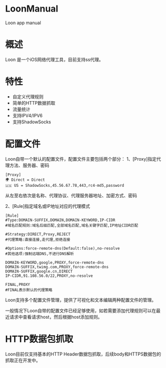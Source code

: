 # LoonManual
Loon app manual

# 概述
Loon 是一个iOS网络代理工具，目前支持ss代理。

# 特性
* 自定义代理规则
* 简单的HTTP数据抓取
* 流量统计
* 支持IPV4/IPV6
* 支持ShadowSocks

# 配置文件
Loon自带一个默认的配置文件，配置文件主要包括两个部分：
1、[Proxy]指定代理方法、服务器、密码

	[Proxy]
	🌍 Direct = Direct
	🇺🇸 US = ShadowSocks,45.56.67.78,443,rc4-md5,password
	
从左至右依次是名称、代理协议、代理服务器地址、加密方式、密码

2、[Rule]指定域名或IP地址对应的代理模式

	[Rule]
	#Type:DOMAIN-SUFFIX,DOMAIN,DOMAIN-KEYWORD,IP-CIDR
	#域名匹配规则:域名后缀匹配,全部域名匹配,域名关键字匹配,IP地址CIDR匹配
	
	#Strategy:DIRECT,Proxy,REJECT
	#代理策略:直接连接,走代理,拒绝连接
	
	#Options:force-remote-dns(Default:false),no-resolve
	#其他选项:强制远端DNS,不进行DNS解析
	
	DOMAIN-KEYWORD,google,PROXY,force-remote-dns
	DOMAIN-SUFFIX,twimg.com,PROXY,force-remote-dns
	DOMAIN-SUFFIX,google.cn,DIRECT
	IP-CIDR,91.108.56.0/22,PROXY,no-resolve
	
	FINAL,PROXY
	#FINAL表示默认的代理策略

Loon支持多个配置文件管理，提供了可视化和文本编辑两种配置文件的管理。

一般情况下Loon自带的配置文件已经足够使用，如若需要添加代理规则可以在最近请求中查看请求host，然后根据host添加规则。

# HTTP数据包抓取
Loon目前仅支持基本的HTTP Header数据包抓取，后续body和HTTPS数据包的抓取正在开发中。


